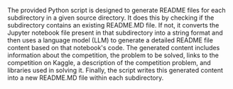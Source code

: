 The provided Python script is designed to generate README files for each subdirectory in a given source directory. It does this by checking if the subdirectory contains an existing README.MD file. If not, it converts the Jupyter notebook file present in that subdirectory into a string format and then uses a language model (LLM) to generate a detailed README file content based on that notebook's code. The generated content includes information about the competition, the problem to be solved, links to the competition on Kaggle, a description of the competition problem, and libraries used in solving it. Finally, the script writes this generated content into a new README.MD file within each subdirectory.